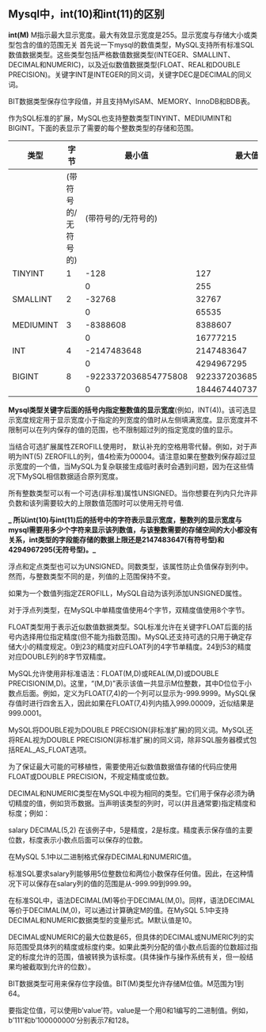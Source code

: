 ## Mysql中，int(10)和int(11)的区别

**int(M)** M指示最大显示宽度。最大有效显示宽度是255。显示宽度与存储大小或类型包含的值的范围无关
首先说一下mysql的数值类型，MySQL支持所有标准SQL数值数据类型。这些类型包括严格数值数据类型(INTEGER、SMALLINT、DECIMAL和NUMERIC)，以及近似数值数据类型(FLOAT、REAL和DOUBLE PRECISION)。关键字INT是INTEGER的同义词，关键字DEC是DECIMAL的同义词。

BIT数据类型保存位字段值，并且支持MyISAM、MEMORY、InnoDB和BDB表。

作为SQL标准的扩展，MySQL也支持整数类型TINYINT、MEDIUMINT和BIGINT。下面的表显示了需要的每个整数类型的存储和范围。


类型  | 字节 | 最小值 | 最大值
------|-----|-----|------| 	 	
 | | (带符号的/无符号的) | (带符号的/无符号的)
TINYINT | 1 | -128 | 127
 |   |  | 	0 |	255
SMALLINT |	2 |	-32768 |	32767
 |	 |  |	0 |	65535
MEDIUMINT | 3 | -8388608 | 8388607
 |	 |	| 0 | 16777215
INT | 4 | -2147483648 | 2147483647
 |   |	| 0 | 4294967295
BIGINT | 8 | -9223372036854775808 | 9223372036854775807
 |   |	| 0 |	18446744073709551615


__Mysql类型关键字后面的括号内指定整数值的显示宽度__(例如，INT(4))。该可选显示宽度规定用于显示宽度小于指定的列宽度的值时从左侧填满宽度。显示宽度并不限制可以在列内保存的值的范围，也不限制超过列的指定宽度的值的显示。

当结合可选扩展属性ZEROFILL使用时， 默认补充的空格用零代替。例如，对于声明为INT(5) ZEROFILL的列，值4检索为00004。请注意如果在整数列保存超过显示宽度的一个值，当MySQL为复杂联接生成临时表时会遇到问题，因为在这些情况下MySQL相信数据适合原列宽度。

所有整数类型可以有一个可选(非标准)属性UNSIGNED。当你想要在列内只允许非负数和该列需要较大的上限数值范围时可以使用无符号值.

**_ 所以int(10)与int(11)后的括号中的字符表示显示宽度，整数列的显示宽度与mysql需要用多少个字符来显示该列数值，与该整数需要的存储空间的大小都没有关系，int类型的字段能存储的数据上限还是2147483647(有符号型)和4294967295(无符号型)。_**


浮点和定点类型也可以为UNSIGNED。同数类型，该属性防止负值保存到列中。然而，与整数类型不同的是，列值的上范围保持不变。

如果为一个数值列指定ZEROFILL，MySQL自动为该列添加UNSIGNED属性。

对于浮点列类型，在MySQL中单精度值使用4个字节，双精度值使用8个字节。

FLOAT类型用于表示近似数值数据类型。SQL标准允许在关键字FLOAT后面的括号内选择用位指定精度(但不能为指数范围)。MySQL还支持可选的只用于确定存储大小的精度规定。0到23的精度对应FLOAT列的4字节单精度。24到53的精度对应DOUBLE列的8字节双精度。

MySQL允许使用非标准语法：FLOAT(M,D)或REAL(M,D)或DOUBLE PRECISION(M,D)。这里，“(M,D)”表示该值一共显示M位整数，其中D位位于小数点后面。例如，定义为FLOAT(7,4)的一个列可以显示为-999.9999。MySQL保存值时进行四舍五入，因此如果在FLOAT(7,4)列内插入999.00009，近似结果是999.0001。

MySQL将DOUBLE视为DOUBLE PRECISION(非标准扩展)的同义词。MySQL还将REAL视为DOUBLE PRECISION(非标准扩展)的同义词，除非SQL服务器模式包括REAL_AS_FLOAT选项。

为了保证最大可能的可移植性，需要使用近似数值数据值存储的代码应使用FLOAT或DOUBLE PRECISION，不规定精度或位数。

DECIMAL和NUMERIC类型在MySQL中视为相同的类型。它们用于保存必须为确切精度的值，例如货币数据。当声明该类型的列时，可以(并且通常要)指定精度和标度；例如：

salary DECIMAL(5,2)
在该例子中，5是精度，2是标度。精度表示保存值的主要位数，标度表示小数点后面可以保存的位数。

在MySQL 5.1中以二进制格式保存DECIMAL和NUMERIC值。

标准SQL要求salary列能够用5位整数位和两位小数保存任何值。因此，在这种情况下可以保存在salary列的值的范围是从-999.99到999.99。

在标准SQL中，语法DECIMAL(M)等价于DECIMAL(M,0)。同样，语法DECIMAL等价于DECIMAL(M,0)，可以通过计算确定M的值。在MySQL 5.1中支持DECIMAL和NUMERIC数据类型的变量形式。M默认值是10。

DECIMAL或NUMERIC的最大位数是65，但具体的DECIMAL或NUMERIC列的实际范围受具体列的精度或标度约束。如果此类列分配的值小数点后面的位数超过指定的标度允许的范围，值被转换为该标度。(具体操作与操作系统有关，但一般结果均被截取到允许的位数）。

BIT数据类型可用来保存位字段值。BIT(M)类型允许存储M位值。M范围为1到64。

要指定位值，可以使用b’value’符。value是一个用0和1编写的二进制值。例如，b’111′和b’100000000′分别表示7和128。